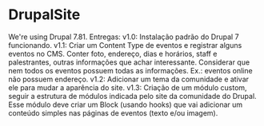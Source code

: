 # DrupalSite

We're using Drupal 7.81.
Entregas:
v1.0: Instalação padrão do Drupal 7 funcionando.
v1.1: Criar um Content Type de eventos e registrar alguns eventos no CMS. Conter foto, endereço, dias e horários, staff e palestrantes, outras informações que achar interessante. Considerar que nem todos os eventos possuem todas as informações. Ex.: eventos online não possuem endereço.
v1.2: Adicionar um tema da comunidade e ativar ele para mudar a aparência do site.
v1.3: Criação de um módulo custom, seguir a estrutura de módulos indicada pelo site da comunidade do Drupal. Esse módulo deve criar um Block (usando hooks) que vai adicionar um conteúdo simples nas páginas de eventos (texto e/ou imagem).
